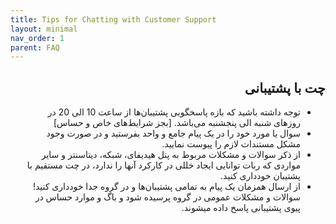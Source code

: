 ```yaml
---
title: Tips for Chatting with Customer Support
layout: minimal
nav_order: 1
parent: FAQ
---
```


<head>
    <meta charset="utf-8">
    <link rel="stylesheet" href="https://b3h1z.github.io/HidyBot-Docs/assets/css/style.css">
    <link rel="icon" href="https://b3h1z.github.io/HidyBot-Docs/favicon.ico" type="image/x-icon">
</head>
<div dir="rtl">

<h2>چت با پشتیبانی</h2>

<ul>
    <li>توجه داشته باشید که بازه پاسخگویی پشتیبان‌ها از ساعت 10 الی 20 در روزهای شنبه الی پنجشنبه می‌باشد. [بجز شرایط‌های خاص و حساس]</li>
    <li>سوال یا مورد خود را در یک پیام جامع و واحد بفرستید و در صورت وجود مشکل مستندات لازم را پیوست نمایید.</li>
    <li>از ذکر سوالات و مشکلات مربوط به پنل هیدیفای، شبکه، دیتاسنتر و سایر مواردی که ربات توانایی ایجاد خللی در کارکرد آنها را ندارد، در چت مستقیم با پشتیبان خودداری کنید.</li>
    <li>از ارسال همزمان یک پیام به تمامی پشتیبان‌ها و در گروه جدا خودداری کنید! سوالات و مشکلات عمومی در گروه پرسیده شود و باگ و موارد حساس در پیوی پشتیبانی پاسخ داده میشوند.</li>
</ul>

</div>
